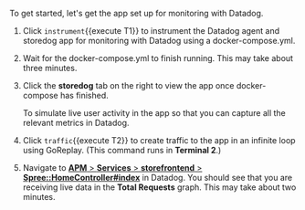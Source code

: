 To get started, let's get the app set up for monitoring with Datadog.

1. Click `instrument`{{execute T1}} to instrument the Datadog agent and storedog app for monitoring with Datadog using a docker-compose.yml. 
2. Wait for the docker-compose.yml to finish running. This may take about three minutes. 
3. Click the **storedog** tab on the right to view the app once docker-compose has finished. <p> To simulate live user activity in the app so that you can capture all the relevant metrics in Datadog. 

4. Click `traffic`{{execute T2}} to create traffic to the app in an infinite loop using GoReplay. (This command runs in **Terminal 2**.)
5. Navigate to <a href="https://app.datadoghq.com/apm/resource/storefrontend/rack.request/69d105fa043dba7f" target="_datadog">**APM** > **Services** > **storefrontend** > **Spree::HomeController#index**</a>  in Datadog. You should see that you are receiving live data in the **Total Requests** graph. This may take about two minutes.